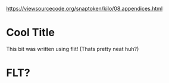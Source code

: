 https://viewsourcecode.org/snaptoken/kilo/08.appendices.html

# Cool Title
This bit was written using flit! (Thats pretty neat huh?)

# FLT?
